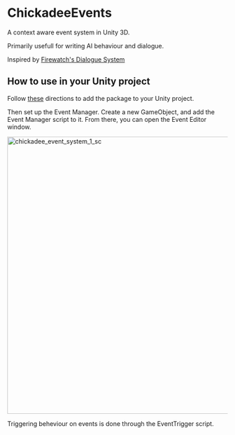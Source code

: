 # ChickadeeEvents

A context aware event system in Unity 3D.

Primarily usefull for writing AI behaviour and dialogue. 

Inspired by [Firewatch's Dialogue System](https://www.youtube.com/watch?v=wj-2vbiyHnI)

## How to use in your Unity project

Follow [these](https://docs.unity3d.com/Manual/upm-ui-giturl.html) directions to add the package to your Unity project.

Then set up the Event Manager. Create a new GameObject, and add the Event Manager script to it. From there, you can open the Event Editor window.

<img width="633" alt="chickadee_event_system_1_sc" src="https://user-images.githubusercontent.com/16779917/152802253-e9af8df4-0bd1-49d5-bfc4-64e230e483d1.png">

Triggering beheviour on events is done through the EventTrigger script.

